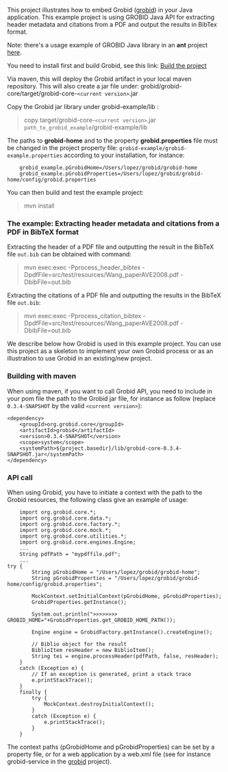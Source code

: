 This project illustrates how to embed Grobid ([grobid](https://raw.github.com/kermitt2/grobid)) in your Java application. This example project is using GROBID Java API for extracting header metadata and citations from a PDF and output the results in BibTex format. 

Note: there's a usage example of GROBID Java library in an __ant__ project [here](https://github.com/kermitt2/grobid-test-ant).

You need to install first and build Grobid, see this link: [Build the project](http://grobid.readthedocs.org/en/latest/Install-Grobid/)

Via maven, this will deploy the Grobid artifact in your local maven repository. This will also create a jar file under: grobid/grobid-core/target/grobid-core-`<current version>`.jar

Copy the Grobid jar library under grobid-example/lib :

> copy target/grobid-core-`<current version>`.jar `path_to_grobid_example`/grobid-example/lib

The paths to __grobid-home__ and to the property __grobid.properties__ file must be changed in the project property file:  `grobid-example/grobid-example.properties` according to your installation, for instance: 

		grobid_example.pGrobidHome=/Users/lopez/grobid/grobid-home
		grobid_example.pGrobidProperties=/Users/lopez/grobid/grobid-home/config/grobid.properties

You can then build and test the example project:

> mvn install

### The example: Extracting header metadata and citations from a PDF in BibTeX format

Extracting the header of a PDF file and outputting the result in the BibTeX file `out.bib` can be obtained with command:

> mvn exec:exec -Pprocess_header_bibtex -DpdfFile=src/test/resources/Wang_paperAVE2008.pdf -DbibFile=out.bib

Extracting the citations of a PDF file and outputting the results in the BibTeX file `out.bib`:

> mvn exec:exec -Pprocess_citation_bibtex -DpdfFile=src/test/resources/Wang_paperAVE2008.pdf -DbibFile=out.bib

We describe below how Grobid is used in this example project. You can use this project as a skeleton to implement your own Grobid process or as an illustration to use Grobid in an existing/new project. 

### Building with maven

When using maven, if you want to call Grobid API, you need to include in your pom file the path to the Grobid jar file, for instance as follow (replace `0.3.4-SNAPSHOT` by the valid `<current version>`):

	<dependency>
	    <groupId>org.grobid.core</groupId>
	    <artifactId>grobid</artifactId>
	    <version>0.3.4-SNAPSHOT</version>
	    <scope>system</scope>
	    <systemPath>${project.basedir}/lib/grobid-core-0.3.4-SNAPSHOT.jar</systemPath>
	</dependency>

### API call

When using Grobid, you have to initiate a context with the path to the Grobid resources, the following class give an example of usage:

        import org.grobid.core.*;
        import org.grobid.core.data.*;
        import org.grobid.core.factory.*;
        import org.grobid.core.mock.*;
        import org.grobid.core.utilities.*;
        import org.grobid.core.engines.Engine;
        ...
        String pdfPath = "mypdffile.pdf";
        ...
	try {
			String pGrobidHome = "/Users/lopez/grobid/grobid-home";
			String pGrobidProperties = "/Users/lopez/grobid/grobid-home/config/grobid.properties";

			MockContext.setInitialContext(pGrobidHome, pGrobidProperties);		
			GrobidProperties.getInstance();

			System.out.println(">>>>>>>> GROBID_HOME="+GrobidProperties.get_GROBID_HOME_PATH());

			Engine engine = GrobidFactory.getInstance().createEngine();

			// Biblio object for the result
			BiblioItem resHeader = new BiblioItem();
			String tei = engine.processHeader(pdfPath, false, resHeader);
		} 
		catch (Exception e) {
			// If an exception is generated, print a stack trace
			e.printStackTrace();
		} 
		finally {
			try {
				MockContext.destroyInitialContext();
			} 
			catch (Exception e) {
				e.printStackTrace();
			}
		}

The context paths (pGrobidHome and pGrobidProperties) can be set by a property file, or for a web application by a web.xml file (see for instance grobid-service in the [grobid](https://github.com/kermitt2/grobid) project).



